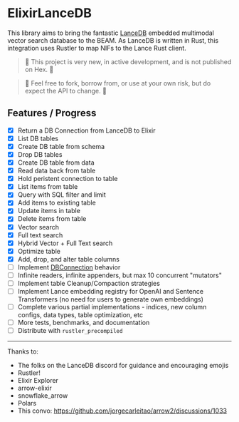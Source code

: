 # ElixirLanceDB

This library aims to bring the fantastic [LanceDB](https://lancedb.github.io/lancedb/) embedded multimodal vector search database to the BEAM. As LanceDB is written in Rust, this integration uses Rustler to map NIFs to the Lance Rust client.

> 🚧 This project is very new, in active development, and is not published on Hex. 🚧

> 🚧 Feel free to fork, borrow from, or use at your own risk, but do expect the API to change. 🚧

## Features / Progress

- [X] Return a DB Connection from LanceDB to Elixir
- [X] List DB tables
- [X] Create DB table from schema
- [X] Drop DB tables
- [X] Create DB table from data
- [X] Read data back from table
- [X] Hold peristent connection to table
- [X] List items from table
- [X] Query with SQL filter and limit
- [X] Add items to existing table
- [X] Update items in table
- [X] Delete items from table
- [X] Vector search
- [X] Full text search
- [X] Hybrid Vector + Full Text search
- [X] Optimize table
- [X] Add, drop, and alter table columns
- [ ] Implement [DBConnection](https://hexdocs.pm/db_connection/DBConnection.html) behavior
- [ ] Infinite readers, infinite appenders, but max 10 concurrent "mutators"
- [ ] Implement table Cleanup/Compaction strategies
- [ ] Implement Lance embedding registry for OpenAI and Sentence Transformers (no need for users to generate own embeddings)
- [ ] Complete various partial implementations - indices, new column configs, data types, table optimization, etc
- [ ] More tests, benchmarks, and documentation
- [ ] Distribute with `rustler_precompiled` 

---

Thanks to:
 * The folks on the LanceDB discord for guidance and encouraging emojis
 * Rustler!
 * Elixir Explorer
 * arrow-elixir
 * snowflake_arrow
 * Polars
 * This convo: https://github.com/jorgecarleitao/arrow2/discussions/1033





<!-- ## Installation -->


<!-- If [available in Hex](https://hex.pm/docs/publish), the package can be installed
by adding `elixir_lancedb` to your list of dependencies in `mix.exs`:

```elixir
def deps do
  [
    {:elixir_lancedb, "~> 0.1.0"}
  ]
end
```

Documentation can be generated with [ExDoc](https://github.com/elixir-lang/ex_doc)
and published on [HexDocs](https://hexdocs.pm). Once published, the docs can
be found at <https://hexdocs.pm/elixir_lancedb>.
 -->
